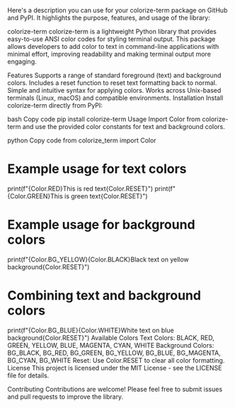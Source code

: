 
Here's a description you can use for your colorize-term package on GitHub and PyPI. It highlights the purpose, features, and usage of the library:

colorize-term
colorize-term is a lightweight Python library that provides easy-to-use ANSI color codes for styling terminal output. This package allows developers to add color to text in command-line applications with minimal effort, improving readability and making terminal output more engaging.

Features
Supports a range of standard foreground (text) and background colors.
Includes a reset function to reset text formatting back to normal.
Simple and intuitive syntax for applying colors.
Works across Unix-based terminals (Linux, macOS) and compatible environments.
Installation
Install colorize-term directly from PyPI:

bash
Copy code
pip install colorize-term
Usage
Import Color from colorize-term and use the provided color constants for text and background colors.

python
Copy code
from colorize_term import Color

# Example usage for text colors
print(f"{Color.RED}This is red text{Color.RESET}")
print(f"{Color.GREEN}This is green text{Color.RESET}")

# Example usage for background colors
print(f"{Color.BG_YELLOW}{Color.BLACK}Black text on yellow background{Color.RESET}")

# Combining text and background colors
print(f"{Color.BG_BLUE}{Color.WHITE}White text on blue background{Color.RESET}")
Available Colors
Text Colors: BLACK, RED, GREEN, YELLOW, BLUE, MAGENTA, CYAN, WHITE
Background Colors: BG_BLACK, BG_RED, BG_GREEN, BG_YELLOW, BG_BLUE, BG_MAGENTA, BG_CYAN, BG_WHITE
Reset: Use Color.RESET to clear all color formatting.
License
This project is licensed under the MIT License - see the LICENSE file for details.

Contributing
Contributions are welcome! Please feel free to submit issues and pull requests to improve the library.
